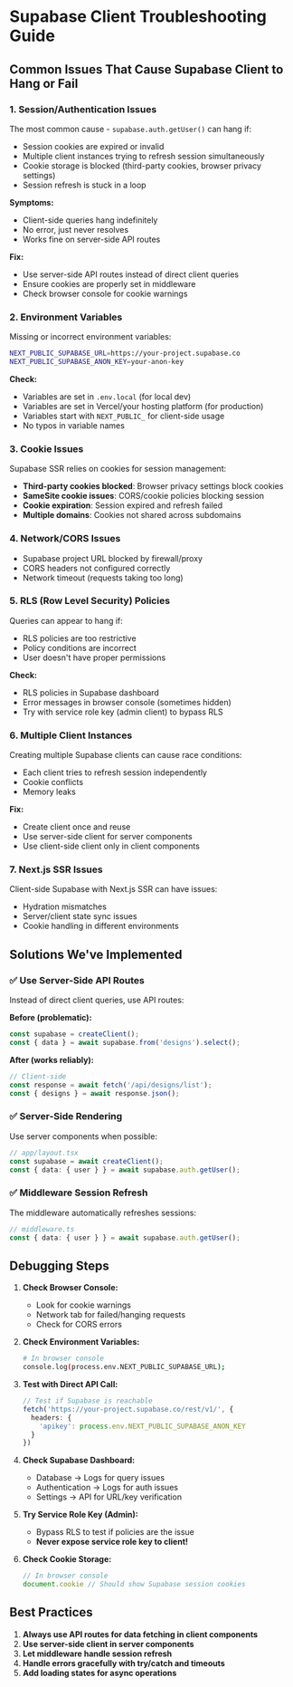 # Supabase Client Troubleshooting Guide

## Common Issues That Cause Supabase Client to Hang or Fail

### 1. **Session/Authentication Issues**
The most common cause - `supabase.auth.getUser()` can hang if:
- Session cookies are expired or invalid
- Multiple client instances trying to refresh session simultaneously
- Cookie storage is blocked (third-party cookies, browser privacy settings)
- Session refresh is stuck in a loop

**Symptoms:**
- Client-side queries hang indefinitely
- No error, just never resolves
- Works fine on server-side API routes

**Fix:**
- Use server-side API routes instead of direct client queries
- Ensure cookies are properly set in middleware
- Check browser console for cookie warnings

### 2. **Environment Variables**
Missing or incorrect environment variables:

```bash
NEXT_PUBLIC_SUPABASE_URL=https://your-project.supabase.co
NEXT_PUBLIC_SUPABASE_ANON_KEY=your-anon-key
```

**Check:**
- Variables are set in `.env.local` (for local dev)
- Variables are set in Vercel/your hosting platform (for production)
- Variables start with `NEXT_PUBLIC_` for client-side usage
- No typos in variable names

### 3. **Cookie Issues**
Supabase SSR relies on cookies for session management:

- **Third-party cookies blocked**: Browser privacy settings block cookies
- **SameSite cookie issues**: CORS/cookie policies blocking session
- **Cookie expiration**: Session expired and refresh failed
- **Multiple domains**: Cookies not shared across subdomains

### 4. **Network/CORS Issues**
- Supabase project URL blocked by firewall/proxy
- CORS headers not configured correctly
- Network timeout (requests taking too long)

### 5. **RLS (Row Level Security) Policies**
Queries can appear to hang if:
- RLS policies are too restrictive
- Policy conditions are incorrect
- User doesn't have proper permissions

**Check:**
- RLS policies in Supabase dashboard
- Error messages in browser console (sometimes hidden)
- Try with service role key (admin client) to bypass RLS

### 6. **Multiple Client Instances**
Creating multiple Supabase clients can cause race conditions:
- Each client tries to refresh session independently
- Cookie conflicts
- Memory leaks

**Fix:**
- Create client once and reuse
- Use server-side client for server components
- Use client-side client only in client components

### 7. **Next.js SSR Issues**
Client-side Supabase with Next.js SSR can have issues:
- Hydration mismatches
- Server/client state sync issues
- Cookie handling in different environments

## Solutions We've Implemented

### ✅ Use Server-Side API Routes
Instead of direct client queries, use API routes:

**Before (problematic):**
```typescript
const supabase = createClient();
const { data } = await supabase.from('designs').select();
```

**After (works reliably):**
```typescript
// Client-side
const response = await fetch('/api/designs/list');
const { designs } = await response.json();
```

### ✅ Server-Side Rendering
Use server components when possible:
```typescript
// app/layout.tsx
const supabase = await createClient();
const { data: { user } } = await supabase.auth.getUser();
```

### ✅ Middleware Session Refresh
The middleware automatically refreshes sessions:
```typescript
// middleware.ts
const { data: { user } } = await supabase.auth.getUser();
```

## Debugging Steps

1. **Check Browser Console:**
   - Look for cookie warnings
   - Network tab for failed/hanging requests
   - Check for CORS errors

2. **Check Environment Variables:**
   ```bash
   # In browser console
   console.log(process.env.NEXT_PUBLIC_SUPABASE_URL);
   ```

3. **Test with Direct API Call:**
   ```typescript
   // Test if Supabase is reachable
   fetch('https://your-project.supabase.co/rest/v1/', {
     headers: {
       'apikey': process.env.NEXT_PUBLIC_SUPABASE_ANON_KEY
     }
   })
   ```

4. **Check Supabase Dashboard:**
   - Database → Logs for query issues
   - Authentication → Logs for auth issues
   - Settings → API for URL/key verification

5. **Try Service Role Key (Admin):**
   - Bypass RLS to test if policies are the issue
   - **Never expose service role key to client!**

6. **Check Cookie Storage:**
   ```javascript
   // In browser console
   document.cookie // Should show Supabase session cookies
   ```

## Best Practices

1. **Always use API routes for data fetching in client components**
2. **Use server-side client in server components**
3. **Let middleware handle session refresh**
4. **Handle errors gracefully with try/catch and timeouts**
5. **Add loading states for async operations**

